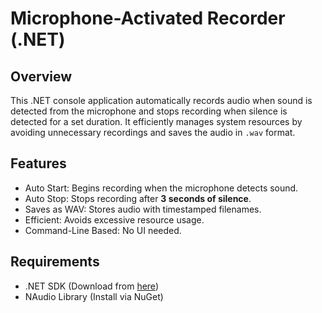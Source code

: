 # Microphone-Activated Recorder (.NET)

## Overview
This .NET console application automatically records audio when sound is detected from the microphone and stops recording when silence is detected for a set duration. It efficiently manages system resources by avoiding unnecessary recordings and saves the audio in `.wav` format.

## Features
- Auto Start: Begins recording when the microphone detects sound.
- Auto Stop: Stops recording after **3 seconds of silence**.
- Saves as WAV: Stores audio with timestamped filenames.
- Efficient: Avoids excessive resource usage.
- Command-Line Based: No UI needed.

## Requirements
- .NET SDK (Download from [here](https://dotnet.microsoft.com/download))
- NAudio Library (Install via NuGet)
